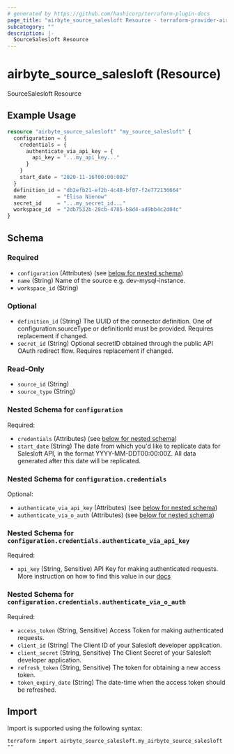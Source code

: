 ```yaml
---
# generated by https://github.com/hashicorp/terraform-plugin-docs
page_title: "airbyte_source_salesloft Resource - terraform-provider-airbyte"
subcategory: ""
description: |-
  SourceSalesloft Resource
---
```


# airbyte_source_salesloft (Resource)

SourceSalesloft Resource

## Example Usage

```terraform
resource "airbyte_source_salesloft" "my_source_salesloft" {
  configuration = {
    credentials = {
      authenticate_via_api_key = {
        api_key = "...my_api_key..."
      }
    }
    start_date = "2020-11-16T00:00:00Z"
  }
  definition_id = "db2efb21-ef2b-4c48-bf07-f2e772136664"
  name          = "Elisa Nienow"
  secret_id     = "...my_secret_id..."
  workspace_id  = "2db7532b-28cb-4785-b8d4-ad9bb4c2d04c"
}
```

<!-- schema generated by tfplugindocs -->
## Schema

### Required

- `configuration` (Attributes) (see [below for nested schema](#nestedatt--configuration))
- `name` (String) Name of the source e.g. dev-mysql-instance.
- `workspace_id` (String)

### Optional

- `definition_id` (String) The UUID of the connector definition. One of configuration.sourceType or definitionId must be provided. Requires replacement if changed.
- `secret_id` (String) Optional secretID obtained through the public API OAuth redirect flow. Requires replacement if changed.

### Read-Only

- `source_id` (String)
- `source_type` (String)

<a id="nestedatt--configuration"></a>
### Nested Schema for `configuration`

Required:

- `credentials` (Attributes) (see [below for nested schema](#nestedatt--configuration--credentials))
- `start_date` (String) The date from which you'd like to replicate data for Salesloft API, in the format YYYY-MM-DDT00:00:00Z. All data generated after this date will be replicated.

<a id="nestedatt--configuration--credentials"></a>
### Nested Schema for `configuration.credentials`

Optional:

- `authenticate_via_api_key` (Attributes) (see [below for nested schema](#nestedatt--configuration--credentials--authenticate_via_api_key))
- `authenticate_via_o_auth` (Attributes) (see [below for nested schema](#nestedatt--configuration--credentials--authenticate_via_o_auth))

<a id="nestedatt--configuration--credentials--authenticate_via_api_key"></a>
### Nested Schema for `configuration.credentials.authenticate_via_api_key`

Required:

- `api_key` (String, Sensitive) API Key for making authenticated requests. More instruction on how to find this value in our <a href="https://docs.airbyte.com/integrations/sources/salesloft#setup-guide">docs</a>


<a id="nestedatt--configuration--credentials--authenticate_via_o_auth"></a>
### Nested Schema for `configuration.credentials.authenticate_via_o_auth`

Required:

- `access_token` (String, Sensitive) Access Token for making authenticated requests.
- `client_id` (String) The Client ID of your Salesloft developer application.
- `client_secret` (String, Sensitive) The Client Secret of your Salesloft developer application.
- `refresh_token` (String, Sensitive) The token for obtaining a new access token.
- `token_expiry_date` (String) The date-time when the access token should be refreshed.

## Import

Import is supported using the following syntax:

```shell
terraform import airbyte_source_salesloft.my_airbyte_source_salesloft ""
```

